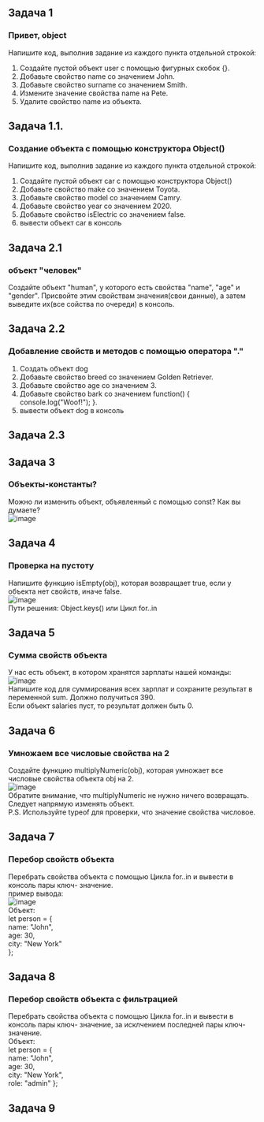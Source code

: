 ## Задача 1  
### Привет, object  
Напишите код, выполнив задание из каждого пункта отдельной строкой:  
1. Создайте  пустой объект user с помощью фигурных скобок {}.      
2. Добавьте свойство name со значением John.  
3. Добавьте свойство surname со значением Smith.  
4. Измените значение свойства name на Pete.  
5. Удалите свойство name из объекта.  

## Задача 1.1.    
### Создание объекта с помощью конструктора Object()  
Напишите код, выполнив задание из каждого пункта отдельной строкой:  
1. Создайте  пустой объект car с помощью конструктора Object()  
2. Добавьте свойство make со значением Toyota.  
3. Добавьте свойство model со значением Camry.  
4. Добавьте свойство year со значением 2020.  
5. Добавьте свойство isElectric со значением false.  
6. вывести объект car в консоль  


## Задача 2.1    
###  объект "человек"
Создайте объект "human", у которого есть свойства "name", "age" и "gender". Присвойте этим свойствам значения(свои данные), а затем выведите их(все сойства по очереди) в консоль.  

## Задача 2.2    
###  Добавление свойств и методов с помощью оператора "."  
1. Создать объект dog   
2. Добавьте свойство breed  со значением Golden Retriever.  
3. Добавьте свойство age  со значением 3.  
4. Добавьте свойство bark  со значением function() { console.log("Woof!"); }.  
5.  вывести объект dog в консоль  

## Задача 2.3    
###   


## Задача 3      
### Объекты-константы?  
Можно ли изменить объект, объявленный с помощью const? Как вы думаете?  
![image](https://user-images.githubusercontent.com/113675674/211195365-7d26cb8e-1464-41a7-8712-f578e1023b00.png)  

## Задача 4      
### Проверка на пустоту    
Напишите функцию isEmpty(obj), которая возвращает true, если у объекта нет свойств, иначе false.  
![image](https://user-images.githubusercontent.com/113675674/211195179-ee51112c-5eb5-4c68-9e02-c28e01fabd23.png)  
Пути решения: Object.keys() или Цикл for..in


## Задача 5      
### Сумма свойств объекта  
У нас есть объект, в котором хранятся зарплаты нашей команды:  
![image](https://user-images.githubusercontent.com/113675674/211195469-4b6e4dee-ab19-472e-ac0c-6035966a31ba.png)  
Напишите код для суммирования всех зарплат и сохраните результат в переменной sum. Должно получиться 390.  
Если объект salaries пуст, то результат должен быть 0.  


## Задача 6      
### Умножаем все числовые свойства на 2  
Создайте функцию multiplyNumeric(obj), которая умножает все числовые свойства объекта obj на 2.  
![image](https://user-images.githubusercontent.com/113675674/211195582-64955e23-6762-4b39-8232-6ef63a5ae1ff.png)  
Обратите внимание, что multiplyNumeric не нужно ничего возвращать. Следует напрямую изменять объект.  
P.S. Используйте typeof для проверки, что значение свойства числовое.  


## Задача 7      
### Перебор свойств объекта  
Перебрать свойства объекта с помощью Цикла for..in  и вывести в консоль пары ключ- значение.  
пример вывода:  
![image](https://user-images.githubusercontent.com/113675674/211496965-294f3315-372a-435e-a7ae-3a16586034fa.png)  
Объект:  
let person = {  
  name: "John",  
  age: 30,  
  city: "New York"  
};  


## Задача 8      
### Перебор свойств объекта с фильтрацией   
Перебрать свойства объекта с помощью Цикла for..in  и вывести в консоль пары ключ- значение, за исклчением последней пары  ключ- значение.  
Объект:  
let person = {  
  name: "John",  
  age: 30,  
  city: "New York",  
  role: "admin"
};  

## Задача 9        
### 


